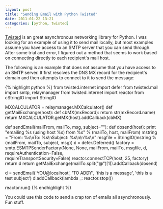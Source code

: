 ```yaml
---
layout: post
title: "Sending Email with Python Twisted"
date: 2011-01-22 13:21
categories: [python, twisted]
---
```

[Twisted](http://twistedmatrix.com) is an great asynchronous networking library for Python.  I was looking for an example of using it to send mail locally, but most examples assume you have access to an SMTP server that you can send through.  After some trial and error, I figured out a method that seems to work based on connecting directly to each recipient's mail host.

The following is an example that does not assume that you have access to an SMTP server.  It first resolves the DNS MX record for the recipient's domain and then attempts to connect to it to send the message:

{% highlight python %}
from twisted.internet import defer
from twisted.mail import smtp, relaymanager
from twisted.internet import reactor
from cStringIO import StringIO

MXCALCULATOR = relaymanager.MXCalculator()
def getMailExchange(host):
    def cbMX(mxRecord):
        return str(mxRecord.name)
    return MXCALCULATOR.getMX(host).addCallback(cbMX)

def sendEmail(mailFrom, mailTo, msg, subject=""):
    def dosend(host):
        print "emailing %s (using host %s) from %s" % (mailTo, host, mailFrom)
	mstring = "From: %s\nTo: %s\nSubject: %s\n\n%s\n"
	msgfile = StringIO(mstring % (mailFrom, mailTo, subject, msg))
	d = defer.Deferred()
        factory = smtp.ESMTPSenderFactory(None, None, mailFrom, mailTo, msgfile, d,
                                          requireAuthentication=False, 	
					  requireTransportSecurity=False)
        reactor.connectTCP(host, 25, factory)
        return d
    return getMailExchange(mailTo.split("@")[1]).addCallback(dosend)


d = sendEmail('YOU@localhost', 'TO ADDY', 'this is a message', 'this is a test subject')
d.addCallback(lambda _: reactor.stop())

reactor.run()
{% endhighlight %}

You could use this code to send a crap ton of emails all asynchronously.  Fun stuff.
